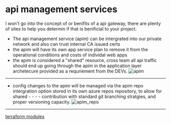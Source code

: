 # api management services

I won't go into the concept of or benifits of a api gateway, there are plenty of sites to help you determin if that is benificial to your project. 

- The api management service (apim) can be intergrated into our private network and also can trust internal CA issued certs
- the apim will have its own app service plan to remove it from the operational conditions and costs of individal web apps
- the apim is considered a "shared" resource, cross team all api traffic should end up going through the apim in the application layer archetecure provided as a requriement from the DEVs. 
![apim](https://s3-us-west-1.amazonaws.com/donfouts.io/apim.png)
---
- config changes to the apim will be managed via the apim repo intergration option stored in its own azure repos repository, to allow for shared - - - - contribution with standard git branching stratgies, and proper versioning capacity. 
![apim_repo](https://s3-us-west-1.amazonaws.com/donfouts.io/apim_repo.png)

---
[terraform modules](tfmodules.md)
